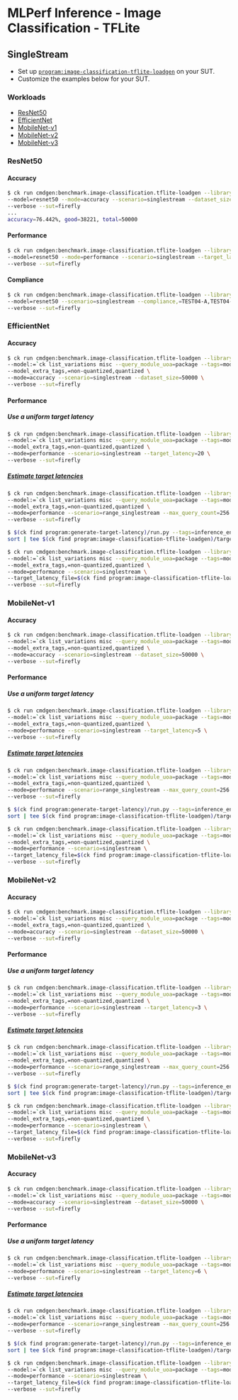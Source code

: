 # MLPerf Inference - Image Classification - TFLite

## SingleStream

- Set up [`program:image-classification-tflite-loadgen`](https://github.com/krai/ck-mlperf/blob/master/program/image-classification-tflite-loadgen/README.md) on your SUT.
- Customize the examples below for your SUT.

### Workloads

- [ResNet50](#resnet50)
- [EfficientNet](#efficientnet)
- [MobileNet-v1](#mobilenet_v1)
- [MobileNet-v2](#mobilenet_v2)
- [MobileNet-v3](#mobilenet_v3)

<a name="resnet50"></a>
### ResNet50

#### Accuracy

```bash
$ ck run cmdgen:benchmark.image-classification.tflite-loadgen --library=tflite-v2.5.0-ruy \
--model=resnet50 --mode=accuracy --scenario=singlestream --dataset_size=50000 \
--verbose --sut=firefly
...
accuracy=76.442%, good=38221, total=50000
```

#### Performance

```bash
$ ck run cmdgen:benchmark.image-classification.tflite-loadgen --library=tflite-v2.5.0-ruy \
--model=resnet50 --mode=performance --scenario=singlestream --target_latency=500 \
--verbose --sut=firefly
```

#### Compliance

```bash
$ ck run cmdgen:benchmark.image-classification.tflite-loadgen --library=tflite-v2.5.0-ruy \
--model=resnet50 --scenario=singlestream --compliance,=TEST04-A,TEST04-B,TEST05,TEST01 \
--verbose --sut=firefly
```

<a name="efficientnet"></a>
### EfficientNet

#### Accuracy

```bash
$ ck run cmdgen:benchmark.image-classification.tflite-loadgen --library=tflite-v2.5.0-ruy \
--model:=`ck list_variations misc --query_module_uoa=package --tags=model,tflite,effnet --variation_prefix=lite --separator=:` \
--model_extra_tags,=non-quantized,quantized \
--mode=accuracy --scenario=singlestream --dataset_size=50000 \
--verbose --sut=firefly
```

#### Performance

##### Use a uniform target latency

```bash
$ ck run cmdgen:benchmark.image-classification.tflite-loadgen --library=tflite-v2.5.0-ruy \
--model:=`ck list_variations misc --query_module_uoa=package --tags=model,tflite,effnet --variation_prefix=lite --separator=:` \
--model_extra_tags,=non-quantized,quantized \
--mode=performance --scenario=singlestream --target_latency=20 \
--verbose --sut=firefly
```

##### [Estimate target latencies](https://github.com/krai/ck-mlperf/tree/master/program/generate-target-latency)

```bash
$ ck run cmdgen:benchmark.image-classification.tflite-loadgen --library=tflite-v2.5.0-ruy \
--model:=`ck list_variations misc --query_module_uoa=package --tags=model,tflite,effnet --variation_prefix=lite --separator=:` \
--model_extra_tags,=non-quantized,quantized \
--mode=performance --scenario=range_singlestream --max_query_count=256 \
--verbose --sut=firefly

$ $(ck find program:generate-target-latency)/run.py --tags=inference_engine.tflite,inference_engine_version.v2.5.0 | \
sort | tee $(ck find program:image-classification-tflite-loadgen)/target_latency.txt

$ ck run cmdgen:benchmark.image-classification.tflite-loadgen --library=tflite-v2.5.0-ruy \
--model:=`ck list_variations misc --query_module_uoa=package --tags=model,tflite,effnet --variation_prefix=lite --separator=:` \
--model_extra_tags,=non-quantized,quantized \
--mode=performance --scenario=singlestream \
--target_latency_file=$(ck find program:image-classification-tflite-loadgen)/target_latency.txt \
--verbose --sut=firefly
```

<a name="mobilenet_v1"></a>
### MobileNet-v1

#### Accuracy

```bash
$ ck run cmdgen:benchmark.image-classification.tflite-loadgen --library=tflite-v2.5.0-ruy \
--model:=`ck list_variations misc --query_module_uoa=package --tags=model,tflite,mobilenet-v1 --variation_prefix=v1- --separator=:` \
--model_extra_tags,=non-quantized,quantized \
--mode=accuracy --scenario=singlestream --dataset_size=50000 \
--verbose --sut=firefly
```

#### Performance

##### Use a uniform target latency

```bash
$ ck run cmdgen:benchmark.image-classification.tflite-loadgen --library=tflite-v2.5.0-ruy \
--model:=`ck list_variations misc --query_module_uoa=package --tags=model,tflite,mobilenet-v1 --variation_prefix=v1- --separator=:` \
--model_extra_tags,=non-quantized,quantized \
--mode=performance --scenario=singlestream --target_latency=5 \
--verbose --sut=firefly
```

##### [Estimate target latencies](https://github.com/krai/ck-mlperf/tree/master/program/generate-target-latency)

```bash
$ ck run cmdgen:benchmark.image-classification.tflite-loadgen --library=tflite-v2.5.0-ruy \
--model:=`ck list_variations misc --query_module_uoa=package --tags=model,tflite,mobilenet-v1 --variation_prefix=v1- --separator=:` \
--model_extra_tags,=non-quantized,quantized \
--mode=performance --scenario=range_singlestream --max_query_count=256 \
--verbose --sut=firefly

$ $(ck find program:generate-target-latency)/run.py --tags=inference_engine.tflite,inference_engine_version.v2.5.0 | \
sort | tee $(ck find program:image-classification-tflite-loadgen)/target_latency.txt

$ ck run cmdgen:benchmark.image-classification.tflite-loadgen --library=tflite-v2.5.0-ruy \
--model:=`ck list_variations misc --query_module_uoa=package --tags=model,tflite,mobilenet-v1 --variation_prefix=v1- --separator=:` \
--model_extra_tags,=non-quantized,quantized \
--mode=performance --scenario=singlestream \
--target_latency_file=$(ck find program:image-classification-tflite-loadgen)/target_latency.txt \
--verbose --sut=firefly
```

<a name="mobilenet_v2"></a>
### MobileNet-v2

#### Accuracy

```bash
$ ck run cmdgen:benchmark.image-classification.tflite-loadgen --library=tflite-v2.5.0-ruy \
--model:=`ck list_variations misc --query_module_uoa=package --tags=model,tflite,mobilenet-v2 --variation_prefix=v2- --separator=:` \
--model_extra_tags,=non-quantized,quantized \
--mode=accuracy --scenario=singlestream --dataset_size=50000 \
--verbose --sut=firefly
```

#### Performance

##### Use a uniform target latency

```bash
$ ck run cmdgen:benchmark.image-classification.tflite-loadgen --library=tflite-v2.5.0-ruy \
--model:=`ck list_variations misc --query_module_uoa=package --tags=model,tflite,mobilenet-v2 --variation_prefix=v2- --separator=:` \
--model_extra_tags,=non-quantized,quantized \
--mode=performance --scenario=singlestream --target_latency=3 \
--verbose --sut=firefly
```

##### [Estimate target latencies](https://github.com/krai/ck-mlperf/tree/master/program/generate-target-latency)

```bash
$ ck run cmdgen:benchmark.image-classification.tflite-loadgen --library=tflite-v2.5.0-ruy \
--model:=`ck list_variations misc --query_module_uoa=package --tags=model,tflite,mobilenet-v2 --variation_prefix=v2- --separator=:` \
--model_extra_tags,=non-quantized,quantized \
--mode=performance --scenario=range_singlestream --max_query_count=256 \
--verbose --sut=firefly

$ $(ck find program:generate-target-latency)/run.py --tags=inference_engine.tflite,inference_engine_version.v2.5.0 | \
sort | tee $(ck find program:image-classification-tflite-loadgen)/target_latency.txt

$ ck run cmdgen:benchmark.image-classification.tflite-loadgen --library=tflite-v2.5.0-ruy \
--model:=`ck list_variations misc --query_module_uoa=package --tags=model,tflite,mobilenet-v1 --variation_prefix=v1- --separator=:` \
--model_extra_tags,=non-quantized,quantized \
--mode=performance --scenario=singlestream \
--target_latency_file=$(ck find program:image-classification-tflite-loadgen)/target_latency.txt \
--verbose --sut=firefly
```

<a name="mobilenet_v3"></a>
### MobileNet-v3

#### Accuracy

```bash
$ ck run cmdgen:benchmark.image-classification.tflite-loadgen --library=tflite-v2.5.0-ruy \
--model:=`ck list_variations misc --query_module_uoa=package --tags=model,tflite,mobilenet-v3 --variation_prefix=v3- --separator=:` \
--mode=accuracy --scenario=singlestream --dataset_size=50000 \
--verbose --sut=firefly
```

#### Performance

##### Use a uniform target latency

```bash
$ ck run cmdgen:benchmark.image-classification.tflite-loadgen --library=tflite-v2.5.0-ruy \
--model:=`ck list_variations misc --query_module_uoa=package --tags=model,tflite,mobilenet-v3 --variation_prefix=v3- --separator=:` \
--mode=performance --scenario=singlestream --target_latency=6 \
--verbose --sut=firefly
```

##### [Estimate target latencies](https://github.com/krai/ck-mlperf/tree/master/program/generate-target-latency)

```bash
$ ck run cmdgen:benchmark.image-classification.tflite-loadgen --library=tflite-v2.5.0-ruy \
--model:=`ck list_variations misc --query_module_uoa=package --tags=model,tflite,mobilenet-v3 --variation_prefix=v3- --separator=:` \
--mode=performance --scenario=range_singlestream --max_query_count=256 \
--verbose --sut=firefly

$ $(ck find program:generate-target-latency)/run.py --tags=inference_engine.tflite,inference_engine_version.v2.5.0 | \
sort | tee $(ck find program:image-classification-tflite-loadgen)/target_latency.txt

$ ck run cmdgen:benchmark.image-classification.tflite-loadgen --library=tflite-v2.5.0-ruy \
--model:=`ck list_variations misc --query_module_uoa=package --tags=model,tflite,mobilenet-v3 --variation_prefix=v3- --separator=:` \
--mode=performance --scenario=singlestream \
--target_latency_file=$(ck find program:image-classification-tflite-loadgen)/target_latency.txt \
--verbose --sut=firefly
```
